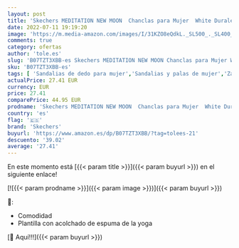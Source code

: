 ```yaml
---
layout: post
title: 'Skechers MEDITATION NEW MOON  Chanclas para Mujer  White Duraleather/ Clear Rhinestone  37 EU'
date: 2022-07-11 19:19:20
image: 'https://m.media-amazon.com/images/I/31KZO8eQdkL._SL500_._SL400_.jpg'
comments: true
category: ofertas
author: 'tole.es'
slug: 'B07TZT3XBB-es Skechers MEDITATION NEW MOON Chanclas para Mujer White...'
sku: 'B07TZT3XBB-es'
tags: [ 'Sandalias de dedo para mujer','Sandalias y palas de mujer','Zapatos','Zapatos para mujer','Zapatos y complementos','chanclas','skechers','🇪🇸', ]
actualPrice: 27.41 EUR
currency: EUR
price: 27.41
comparePrice: 44.95 EUR
prodname: 'Skechers MEDITATION NEW MOON  Chanclas para Mujer  White Duraleather/ Clear Rhinestone  37 EU'
country: 'es'
flag: '🇪🇸'
brand: 'Skechers'
buyurl: 'https://www.amazon.es/dp/B07TZT3XBB/?tag=tolees-21'
descuento: '39.02'
average: '27.41'
---
```


En este momento está [{{< param title >}}]({{< param buyurl >}}) en el siguiente enlace!

[![{{< param prodname >}}]({{< param image >}})]({{< param buyurl >}})

🔎:

- Comodidad
- Plantilla con acolchado de espuma de la yoga

[🛒 Aquí!!!]({{< param buyurl >}})
